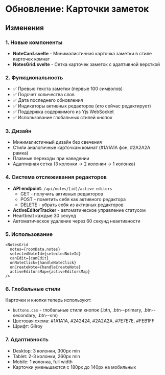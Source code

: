 # Обновление: Карточки заметок

## Изменения

### 1. Новые компоненты
- **NoteCard.svelte** - Минималистичная карточка заметки в стиле карточек комнат
- **NotesGrid.svelte** - Сетка карточек заметок с адаптивной версткой

### 2. Функциональность
- ✅ Превью текста заметки (первые 100 символов)
- ✅ Подсчет количества слов
- ✅ Дата последнего обновления
- ✅ Индикаторы активных редакторов (кто сейчас редактирует)
- ✅ Поддержка содержимого из Yjs WebSocket
- ✅ Использование глобальных стилей кнопок

### 3. Дизайн
- Минималистичный дизайн без свечения
- Стили аналогичные карточкам комнат (#1A1A1A фон, #2A2A2A рамка)
- Плавные переходы при наведении
- Адаптивная сетка (3 колонки → 2 колонки → 1 колонка)

### 4. Система отслеживания редакторов
- **API endpoint**: `/api/notes/[id]/active-editors`
  - GET - получить активных редакторов
  - POST - пометить себя как активного редактора
  - DELETE - убрать себя из активных редакторов
- **ActiveEditorTracker** - автоматическое управление статусом
- Heartbeat каждые 30 секунд
- Автоматическое удаление через 60 секунд неактивности

### 5. Использование

```svelte
<NotesGrid 
  notes={roomData.notes}
  selectedNoteId={selectedNoteId}
  canEdit={canEdit}
  onNoteClick={handleNoteClick}
  onCreateNote={handleCreateNote}
  activeEditorsMap={activeEditorsMap}
/>
```

### 6. Глобальные стили
Карточки и кнопки теперь используют:
- `buttons.css` - глобальные стили кнопок (.btn, .btn--primary, .btn--secondary, .btn--sm)
- Цветовая схема: #1A1A1A, #242424, #2A2A2A, #7E7E7E, #FEB1FF
- Шрифт: Gilroy

### 7. Адаптивность
- Desktop: 3 колонки, 300px min
- Tablet: 2-3 колонки, 260px min  
- Mobile: 1 колонка, full width
- Карточки уменьшаются с 180px до 140px на мобильных
